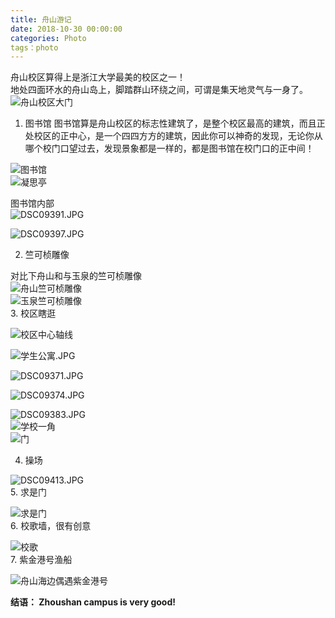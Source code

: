 ```yaml
---
title: 舟山游记
date: 2018-10-30 00:00:00
categories: Photo
tags：photo
---
```

舟山校区算得上是浙江大学最美的校区之一！  
地处四面环水的舟山岛上，脚踏群山环绕之间，可谓是集天地灵气与一身了。  
![舟山校区大门](https://upload-images.jianshu.io/upload_images/7955445-5078fd1ca81718f2.JPG?imageMogr2/auto-orient/strip%7CimageView2/2/w/440)

1. 图书馆
图书馆算是舟山校区的标志性建筑了，是整个校区最高的建筑，而且正处校区的正中心，是一个四四方方的建筑，因此你可以神奇的发现，无论你从哪个校门口望过去，发现景象都是一样的，都是图书馆在校门口的正中间！  

![图书馆](https://upload-images.jianshu.io/upload_images/7955445-01bb5bdeb41098c3.JPG?imageMogr2/auto-orient/strip%7CimageView2/2/w/440)  
![凝思亭](https://upload-images.jianshu.io/upload_images/7955445-ecd619cd7185d962.JPG?imageMogr2/auto-orient/strip%7CimageView2/2/w/440)  

图书馆内部  
![DSC09391.JPG](https://upload-images.jianshu.io/upload_images/7955445-432aed282d06bcb9.JPG?imageMogr2/auto-orient/strip%7CimageView2/2/w/440)  

![DSC09397.JPG](https://upload-images.jianshu.io/upload_images/7955445-8c06fe948d6615a6.JPG?imageMogr2/auto-orient/strip%7CimageView2/2/w/440)  

2. 竺可桢雕像

对比下舟山和与玉泉的竺可桢雕像  
![舟山竺可桢雕像](https://upload-images.jianshu.io/upload_images/7955445-551640cd723f3a50.JPG?imageMogr2/auto-orient/strip%7CimageView2/2/w/440)  
![玉泉竺可桢雕像](https://upload-images.jianshu.io/upload_images/7955445-7d718ff37d96b3e0.jpg?imageMogr2/auto-orient/strip%7CimageView2/2/w/440)  
3. 校区瞎逛  

![校区中心轴线](https://upload-images.jianshu.io/upload_images/7955445-59d11c7e66c68a8c.JPG?imageMogr2/auto-orient/strip%7CimageView2/2/w/440)  

![学生公寓.JPG](https://upload-images.jianshu.io/upload_images/7955445-173edef444735ad1.JPG?imageMogr2/auto-orient/strip%7CimageView2/2/w/440)  


![DSC09371.JPG](https://upload-images.jianshu.io/upload_images/7955445-e1dcdf89ca2dc679.JPG?imageMogr2/auto-orient/strip%7CimageView2/2/w/440)  

![DSC09374.JPG](https://upload-images.jianshu.io/upload_images/7955445-fe3fdab68eebb2d0.JPG?imageMogr2/auto-orient/strip%7CimageView2/2/w/440)  

![DSC09383.JPG](https://upload-images.jianshu.io/upload_images/7955445-f7aab0c06eebcd4d.JPG?imageMogr2/auto-orient/strip%7CimageView2/2/w/440)  
![学校一角](https://upload-images.jianshu.io/upload_images/7955445-7dc5e58529a1b71e.JPG?imageMogr2/auto-orient/strip%7CimageView2/2/w/440)  
![门](https://upload-images.jianshu.io/upload_images/7955445-79c67c2eeeba20ea.JPG?imageMogr2/auto-orient/strip%7CimageView2/2/w/440)  

4. 操场  

![DSC09413.JPG](https://upload-images.jianshu.io/upload_images/7955445-b0c2f755a847ca84.JPG?imageMogr2/auto-orient/strip%7CimageView2/2/w/440)  
5. 求是门  

![求是门](https://upload-images.jianshu.io/upload_images/7955445-4e90a91ba5abe3b3.JPG?imageMogr2/auto-orient/strip%7CimageView2/2/w/440)  
6. 校歌墙，很有创意  

![校歌](https://upload-images.jianshu.io/upload_images/7955445-abaff32ea8824268.JPG?imageMogr2/auto-orient/strip%7CimageView2/2/w/440)  
7. 紫金港号渔船  

![舟山海边偶遇紫金港号](https://upload-images.jianshu.io/upload_images/7955445-1873cee0d66c1052.JPG?imageMogr2/auto-orient/strip%7CimageView2/2/w/440)  

**结语： Zhoushan campus is  very good!**



